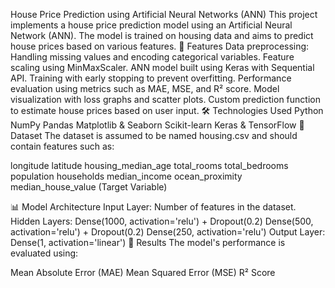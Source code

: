 House Price Prediction using Artificial Neural Networks (ANN)
This project implements a house price prediction model using an Artificial Neural Network (ANN). The model is trained on housing data and aims to predict house prices based on various features.
📌 Features
Data preprocessing: Handling missing values and encoding categorical variables.
Feature scaling using MinMaxScaler.
ANN model built using Keras with Sequential API.
Training with early stopping to prevent overfitting.
Performance evaluation using metrics such as MAE, MSE, and R² score.
Model visualization with loss graphs and scatter plots.
Custom prediction function to estimate house prices based on user input.
🛠️ Technologies Used
Python
NumPy
Pandas
Matplotlib & Seaborn
Scikit-learn
Keras & TensorFlow
📂 Dataset
The dataset is assumed to be named housing.csv and should contain features such as:

longitude
latitude
housing_median_age
total_rooms
total_bedrooms
population
households
median_income
ocean_proximity
median_house_value (Target Variable)

📊 Model Architecture
Input Layer: Number of features in the dataset.
Hidden Layers:
Dense(1000, activation='relu') + Dropout(0.2)
Dense(500, activation='relu') + Dropout(0.2)
Dense(250, activation='relu')
Output Layer: Dense(1, activation='linear')
🎯 Results
The model's performance is evaluated using:

Mean Absolute Error (MAE)
Mean Squared Error (MSE)
R² Score
